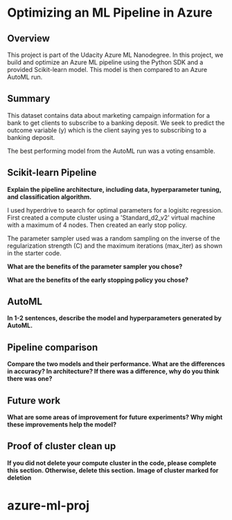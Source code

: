 # Optimizing an ML Pipeline in Azure

## Overview
This project is part of the Udacity Azure ML Nanodegree.
In this project, we build and optimize an Azure ML pipeline using the Python SDK and a provided Scikit-learn model.
This model is then compared to an Azure AutoML run.

## Summary
This dataset contains data about marketing campaign information for a bank to get clients to subscribe to a banking deposit. We seek to predict the outcome variable (y) which is the client saying yes to subscribing to a banking deposit. 

The best performing model from the AutoML run was a voting ensamble.  

## Scikit-learn Pipeline
**Explain the pipeline architecture, including data, hyperparameter tuning, and classification algorithm.**

I used hyperdrive to search for optimal parameters for a logisitc regression. First created a compute cluster using a 'Standard_d2_v2' virtual machine with a maximum of 4 nodes. Then created an early stop policy. 

The parameter sampler used was a random sampling on the inverse of the regularization strength (C) and the maximum iterations (max_iter) as shown in the starter code. 



**What are the benefits of the parameter sampler you chose?**

**What are the benefits of the early stopping policy you chose?**

## AutoML
**In 1-2 sentences, describe the model and hyperparameters generated by AutoML.**

## Pipeline comparison
**Compare the two models and their performance. What are the differences in accuracy? In architecture? If there was a difference, why do you think there was one?**

## Future work
**What are some areas of improvement for future experiments? Why might these improvements help the model?**

## Proof of cluster clean up
**If you did not delete your compute cluster in the code, please complete this section. Otherwise, delete this section.**
**Image of cluster marked for deletion**
# azure-ml-proj
